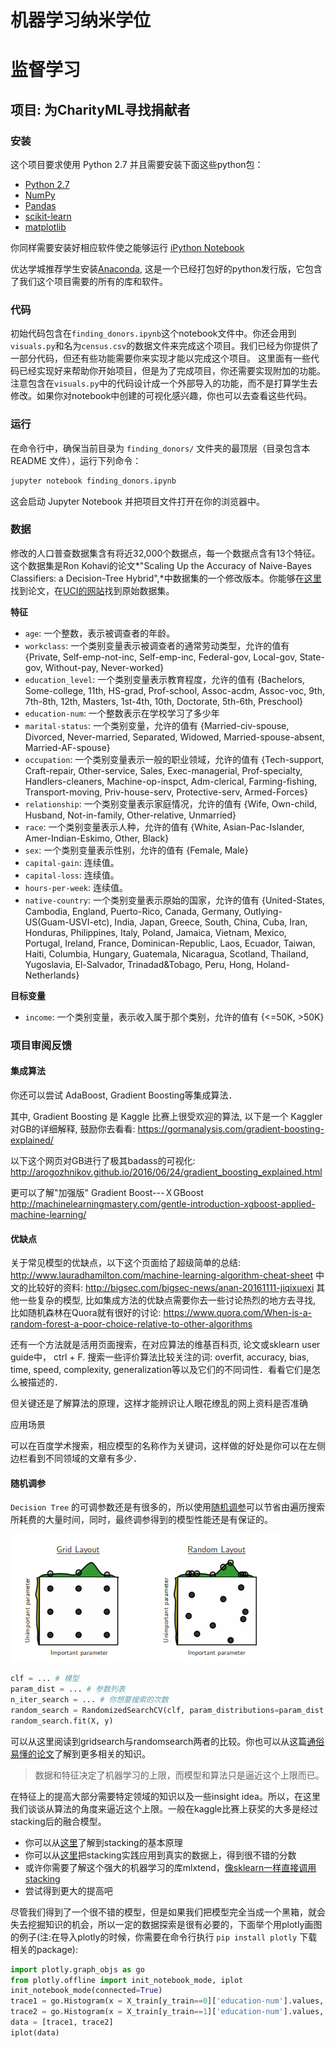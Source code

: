 # 机器学习纳米学位
# 监督学习
## 项目: 为CharityML寻找捐献者
### 安装

这个项目要求使用 Python 2.7 并且需要安装下面这些python包：

- [Python 2.7](https://www.python.org/download/releases/2.7/)
- [NumPy](http://www.numpy.org/)
- [Pandas](http://pandas.pydata.org/)
- [scikit-learn](http://scikit-learn.org/stable/)
- [matplotlib](http://matplotlib.org/)

你同样需要安装好相应软件使之能够运行 [iPython Notebook](http://ipython.org/notebook.html)

优达学城推荐学生安装[Anaconda](https://www.continuum.io/downloads), 这是一个已经打包好的python发行版，它包含了我们这个项目需要的所有的库和软件。

### 代码

初始代码包含在`finding_donors.ipynb`这个notebook文件中。你还会用到`visuals.py`和名为`census.csv`的数据文件来完成这个项目。我们已经为你提供了一部分代码，但还有些功能需要你来实现才能以完成这个项目。
这里面有一些代码已经实现好来帮助你开始项目，但是为了完成项目，你还需要实现附加的功能。  
注意包含在`visuals.py`中的代码设计成一个外部导入的功能，而不是打算学生去修改。如果你对notebook中创建的可视化感兴趣，你也可以去查看这些代码。


### 运行
在命令行中，确保当前目录为 `finding_donors/` 文件夹的最顶层（目录包含本 README 文件），运行下列命令：

```bash
jupyter notebook finding_donors.ipynb
```

​这会启动 Jupyter Notebook 并把项目文件打开在你的浏览器中。

### 数据

修改的人口普查数据集含有将近32,000个数据点，每一个数据点含有13个特征。这个数据集是Ron Kohavi的论文*"Scaling Up the Accuracy of Naive-Bayes Classifiers: a Decision-Tree Hybrid",*中数据集的一个修改版本。你能够在[这里](https://www.aaai.org/Papers/KDD/1996/KDD96-033.pdf)找到论文，在[UCI的网站](https://archive.ics.uci.edu/ml/datasets/Census+Income)找到原始数据集。

**特征**

- `age`: 一个整数，表示被调查者的年龄。 
- `workclass`: 一个类别变量表示被调查者的通常劳动类型，允许的值有 {Private, Self-emp-not-inc, Self-emp-inc, Federal-gov, Local-gov, State-gov, Without-pay, Never-worked}
- `education_level`: 一个类别变量表示教育程度，允许的值有 {Bachelors, Some-college, 11th, HS-grad, Prof-school, Assoc-acdm, Assoc-voc, 9th, 7th-8th, 12th, Masters, 1st-4th, 10th, Doctorate, 5th-6th, Preschool}
- `education-num`: 一个整数表示在学校学习了多少年 
- `marital-status`: 一个类别变量，允许的值有 {Married-civ-spouse, Divorced, Never-married, Separated, Widowed, Married-spouse-absent, Married-AF-spouse} 
- `occupation`: 一个类别变量表示一般的职业领域，允许的值有 {Tech-support, Craft-repair, Other-service, Sales, Exec-managerial, Prof-specialty, Handlers-cleaners, Machine-op-inspct, Adm-clerical, Farming-fishing, Transport-moving, Priv-house-serv, Protective-serv, Armed-Forces}
- `relationship`: 一个类别变量表示家庭情况，允许的值有 {Wife, Own-child, Husband, Not-in-family, Other-relative, Unmarried}
- `race`: 一个类别变量表示人种，允许的值有 {White, Asian-Pac-Islander, Amer-Indian-Eskimo, Other, Black} 
- `sex`: 一个类别变量表示性别，允许的值有 {Female, Male} 
- `capital-gain`: 连续值。 
- `capital-loss`: 连续值。 
- `hours-per-week`: 连续值。 
- `native-country`: 一个类别变量表示原始的国家，允许的值有 {United-States, Cambodia, England, Puerto-Rico, Canada, Germany, Outlying-US(Guam-USVI-etc), India, Japan, Greece, South, China, Cuba, Iran, Honduras, Philippines, Italy, Poland, Jamaica, Vietnam, Mexico, Portugal, Ireland, France, Dominican-Republic, Laos, Ecuador, Taiwan, Haiti, Columbia, Hungary, Guatemala, Nicaragua, Scotland, Thailand, Yugoslavia, El-Salvador, Trinadad&Tobago, Peru, Hong, Holand-Netherlands}

**目标变量**

- `income`: 一个类别变量，表示收入属于那个类别，允许的值有 {<=50K, >50K}

### 项目审阅反馈

#### 集成算法
你还可以尝试 AdaBoost, Gradient Boosting等集成算法．

其中, Gradient Boosting 是 Kaggle 比赛上很受欢迎的算法, 以下是一个 Kaggler 对GB的详细解释, 鼓励你去看看:
https://gormanalysis.com/gradient-boosting-explained/

以下这个网页对GB进行了极其badass的可视化:
http://arogozhnikov.github.io/2016/06/24/gradient_boosting_explained.html

更可以了解"加强版" Gradient Boost---ＸGBoost
http://machinelearningmastery.com/gentle-introduction-xgboost-applied-machine-learning/

#### 优缺点

关于常见模型的优缺点，以下这个页面给了超级简单的总结:
http://www.lauradhamilton.com/machine-learning-algorithm-cheat-sheet
中文的比较好的资料:
http://bigsec.com/bigsec-news/anan-20161111-jiqixuexi
其他一些复杂的模型, 比如集成方法的优缺点需要你去一些讨论热烈的地方去寻找, 比如随机森林在Quora就有很好的讨论:
https://www.quora.com/When-is-a-random-forest-a-poor-choice-relative-to-other-algorithms

还有一个方法就是活用页面搜索，在对应算法的维基百科页, 论文或sklearn user guide中， ctrl + F. 搜索一些评价算法比较关注的词: overfit, accuracy, bias, time, speed, complexity, generalization等以及它们的不同词性．看看它们是怎么被描述的．

但关键还是了解算法的原理，这样才能辨识让人眼花缭乱的网上资料是否准确

应用场景

可以在百度学术搜索，相应模型的名称作为关键词，这样做的好处是你可以在左侧边栏看到不同领域的文章有多少．

#### 随机调参

`Decision Tree` 的可调参数还是有很多的，所以使用[随机调参](http://scikit-learn.org/stable/modules/generated/sklearn.model_selection.RandomizedSearchCV.html)可以节省由遍历搜索所耗费的大量时间，同时，最终调参得到的模型性能还是有保证的。

![随机调参](img/RandomizedSearchCV.png)

```python
clf = ... # 模型
param_dist = ... # 参数列表
n_iter_search = ... # 你想要搜索的次数
random_search = RandomizedSearchCV(clf, param_distributions=param_dist, n_iter=n_iter_search)
random_search.fit(X, y)
```

可以从这里阅读到gridsearch与randomsearch两者的比较。你也可以从这篇[通俗易懂的论文](http://www.jmlr.org/papers/volume13/bergstra12a/bergstra12a.pdf)了解到更多相关的知识。

> 数据和特征决定了机器学习的上限，而模型和算法只是逼近这个上限而已。

在特征上的提高大部分需要特定领域的知识以及一些insight idea。所以，在这里我们谈谈从算法的角度来逼近这个上限。一般在kaggle比赛上获奖的大多是经过stacking后的融合模型。

- 你可以从[这里](http://blog.kaggle.com/2016/12/27/a-kagglers-guide-to-model-stacking-in-practice/)了解到stacking的基本原理
- 你可以从[这里](https://www.kaggle.com/arthurtok/introduction-to-ensembling-stacking-in-python)把stacking实践应用到真实的数据上，得到很不错的分数
- 或许你需要了解这个强大的机器学习的库mlxtend，[像sklearn一样直接调用stacking](https://rasbt.github.io/mlxtend/user_guide/classifier/StackingClassifier/)
- 尝试得到更大的提高吧

尽管我们得到了一个很不错的模型，但是如果我们把模型完全当成一个黑箱，就会失去挖掘知识的机会，所以一定的数据探索是很有必要的，下面举个用plotly画图的例子(注:在导入plotly的时候，你需要在命令行执行 `pip install plotly` 下载相关的package):
```python
import plotly.graph_objs as go
from plotly.offline import init_notebook_mode, iplot
init_notebook_mode(connected=True)
trace1 = go.Histogram(x = X_train[y_train==0]['education-num'].values, name='0') # 这里选择画出柱状图
trace2 = go.Histogram(x = X_train[y_train==1]['education-num'].values, name='1')
data = [trace1, trace2]
iplot(data)
```